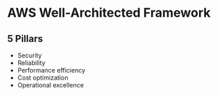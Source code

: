 # AWS Well-Architected Framework

## 5 Pillars
* Security
* Reliability
* Performance efficiency
* Cost optimization
* Operational excellence

